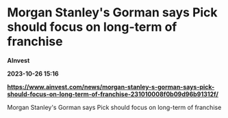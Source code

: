 # Morgan Stanley's Gorman says Pick should focus on long-term of franchise
**AInvest**

**2023-10-26 15:16**

**https://www.ainvest.com/news/morgan-stanley-s-gorman-says-pick-should-focus-on-long-term-of-franchise-231010008f0b09d96b91312f/**

Morgan Stanley's Gorman says Pick should focus on long-term of franchise